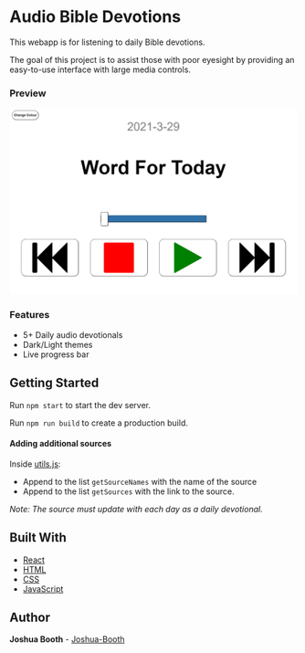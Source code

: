 # Audio Bible Devotions

This webapp is for listening to daily Bible devotions.

The goal of this project is to assist those with poor eyesight by providing an
easy-to-use interface with large media controls.

### Preview

![Site Preview](public/preview.png "Site Preview")

### Features

- 5+ Daily audio devotionals
- Dark/Light themes
- Live progress bar

## Getting Started

Run `npm start` to start the dev server.

Run `npm run build` to create a production build.

#### Adding additional sources

Inside [utils.js](src/utils.js):

- Append to the list `getSourceNames` with the name of the source
- Append to the list `getSources` with the link to the source.

_Note: The source must update with each day as a daily devotional._

## Built With

- [React](https://reactjs.org/docs/create-a-new-react-app.html)
- [HTML](https://developer.mozilla.org/en-US/docs/Web/HTML)
- [CSS](https://developer.mozilla.org/en-US/docs/Web/CSS)
- [JavaScript](https://developer.mozilla.org/en-US/docs/Web/JavaScript)

## Author

**Joshua Booth** - [Joshua-Booth](https://github.com/Joshua-Booth)
